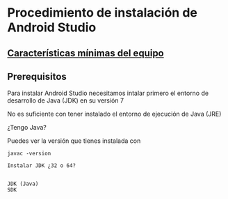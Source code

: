 
# Procedimiento de instalación de Android Studio

## [Características mínimas del equipo](./requisitos.md)

## Prerequisitos

Para instalar Android Studio necesitamos intalar primero el entorno de desarrollo de Java (JDK) en su versión 7

No es suficiente con tener instalado el entorno de ejecución de Java (JRE)

¿Tengo Java?

Puedes ver la versión que tienes instalada con 

	javac -version

	Instalar JDK ¿32 o 64? 


	JDK (Java)
	SDK